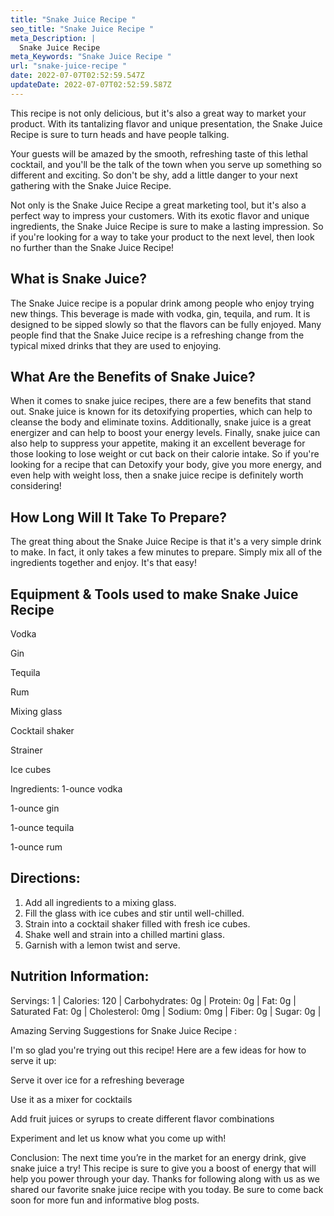 ```yaml
---
title: "Snake Juice Recipe "
seo_title: "Snake Juice Recipe "
meta_Description: |
  Snake Juice Recipe 
meta_Keywords: "Snake Juice Recipe "
url: "snake-juice-recipe "
date: 2022-07-07T02:52:59.547Z
updateDate: 2022-07-07T02:52:59.587Z
---
```

This recipe is not only delicious, but it's also a great way to market your product. With its tantalizing flavor and unique presentation, the Snake Juice Recipe is sure to turn heads and have people talking.

Your guests will be amazed by the smooth, refreshing taste of this lethal cocktail, and you'll be the talk of the town when you serve up something so different and exciting. So don't be shy, add a little danger to your next gathering with the Snake Juice Recipe.

Not only is the Snake Juice Recipe a great marketing tool, but it's also a perfect way to impress your customers. With its exotic flavor and unique ingredients, the Snake Juice Recipe is sure to make a lasting impression. So if you're looking for a way to take your product to the next level, then look no further than the Snake Juice Recipe!

## **What is Snake Juice?**


The Snake Juice recipe is a popular drink among people who enjoy trying new things. This beverage is made with vodka, gin, tequila, and rum. It is designed to be sipped slowly so that the flavors can be fully enjoyed. Many people find that the Snake Juice recipe is a refreshing change from the typical mixed drinks that they are used to enjoying.

## **What Are the Benefits of Snake Juice?**


When it comes to snake juice recipes, there are a few benefits that stand out. Snake juice is known for its detoxifying properties, which can help to cleanse the body and eliminate toxins. Additionally, snake juice is a great energizer and can help to boost your energy levels. Finally, snake juice can also help to suppress your appetite, making it an excellent beverage for those looking to lose weight or cut back on their calorie intake. So if you're looking for a recipe that can Detoxify your body, give you more energy, and even help with weight loss, then a snake juice recipe is definitely worth considering!

## **How Long Will It Take To Prepare?**


The great thing about the Snake Juice Recipe is that it's a very simple drink to make. In fact, it only takes a few minutes to prepare. Simply mix all of the ingredients together and enjoy. It's that easy!

## **Equipment & Tools used to make Snake Juice Recipe** 


Vodka

Gin

Tequila

Rum

Mixing glass

Cocktail shaker

Strainer

Ice cubes

Ingredients:
1-ounce vodka

1-ounce gin

1-ounce tequila

1-ounce rum

## **Directions:**

1. Add all ingredients to a mixing glass.
2. Fill the glass with ice cubes and stir until well-chilled.
3. Strain into a cocktail shaker filled with fresh ice cubes.
4. Shake well and strain into a chilled martini glass.
5. Garnish with a lemon twist and serve.

## **Nutrition Information:** 


 Servings: 1 | Calories: 120 | Carbohydrates: 0g | Protein: 0g | Fat: 0g | Saturated Fat: 0g | Cholesterol: 0mg | Sodium: 0mg | Fiber: 0g | Sugar: 0g | 

Amazing Serving Suggestions for Snake Juice Recipe :

I'm so glad you're trying out this recipe! Here are a few ideas for how to serve it up:

Serve it over ice for a refreshing beverage 

Use it as a mixer for cocktails 

Add fruit juices or syrups to create different flavor combinations 

Experiment and let us know what you come up with!

Conclusion:
The next time you’re in the market for an energy drink, give snake juice a try! This recipe is sure to give you a boost of energy that will help you power through your day. Thanks for following along with us as we shared our favorite snake juice recipe with you today. Be sure to come back soon for more fun and informative blog posts.